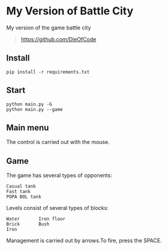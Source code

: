 My Version of Battle City
=============================

My version of the game battle city


> https://github.com/DieOfCode

Install
------------

    pip install -r requirements.txt

Start
------------
    python main.py -G
    python main.py --game

Main menu
------------
The control is carried out with the mouse.

Game
-----------

The game has several types of opponents:

    Casual tank
    Fast tank
    POPA BOL tank 
    
Levels consist of several types of blocks:
    
    Water       Iron floor
    Brick       Bush
    Iron
                

Management is carried out by arrows.To fire, press the SPACE.


